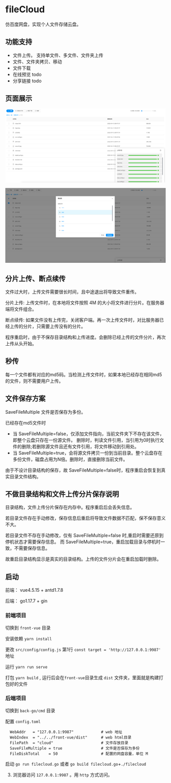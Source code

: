 # fileCloud

仿百度网盘，实现个人文件存储云盘。

## 功能支持

- 文件上传。 支持单文件、多文件、文件夹上传
- 文件、文件夹拷贝、移动
- 文件下载
- 在线预览 todo
- 分享链接 todo


## 页面展示

![文件上传](assets/upload.png)

![文件移动](assets/move.png)

## 分片上传、断点续传

文件过大时，上传文件需要很长时间，且中途退出将导致文件重传。

分片上传: 上传文件时，在本地将文件按照 4M 的大小将文件进行分片。在服务器端将文件组合。

断点续传: 如果文件没有上传完，关闭客户端。再一次上传文件时，对比服务器已经上传的分片，只需要上传没有的分片。

程序重启时，由于不保存目录结构和上传进度。会删除已经上传的文件分片，再次上传从头开始。

## 秒传

每一个文件都有对应的md5码。当检测上传文件时，如果本地已经存在相同md5的文件，则不需要用户上传。

## 文件保存方案

SaveFileMultiple 文件是否保存为多份。

已经存在md5文件时
- 当 SaveFileMultiple=false，仅添加文件指向，当前文件夹下不存在该文件，即整个云盘只存在一份源文件。
删除时，判读文件引用，当引用为0时执行文件的删除;若删除源文件且还有文件引用，将文件移动到引用处。
- 当 SaveFileMultiple=true，会将源文件拷贝一份到当前目录。整个云盘存在多份文件，磁盘占用为N倍。删除时，直接删除当前文件。

由于不设计目录结构的保存，故 SaveFileMultiple=false时，程序重启会恢复到真实目录文件结构。

## 不做目录结构和文件上传分片保存说明

目录结构，文件上传分片保存在内存中。程序重启后会丢失信息。

若目录文件存在手动修改，保存信息后重启将导致文件数据不匹配，保不保存意义不大。

若目录文件不存在手动修改，仅有 SaveFileMultiple=false 时,重启时需要还原到停机状态才需要保存信息。
而 SaveFileMultiple=true，重启加载目录与停机时一致，不需要保存信息。

故重启目录结构显示是真实的目录结构。上传的文件分片会在重启加载时删除。


## 启动

前端： vue4.5.15 + antd1.7.8

后端： go1.17.7 + gin 

### 前端项目

切换到 `front-vue` 目录

安装依赖 `yarn install `

更改 `src/config/config.js` 第1行 `const target = 'http://127.0.0.1:9987'` 地址

运行 `yarn run serve `

打包 `yarn build` , 运行后会在`front-vue`目录生成 `dist` 文件夹，里面就是构建打包好的文件

### 后端项目

切换到 `back-go/cmd` 目录

配置 `config.toml`
```
  WebAddr   = "127.0.0.1:9987"            # web 地址
  WebIndex  = "../../front-vue/dist"      # web html目录
  FilePath  = "cloud"                     # 文件存放目录
  SaveFileMultiple = true                 # 文件是否保存为多份
  FileDiskTotal    = 50                   # 配置的网盘容量，单位 M
```

启动 `go run filecloud.go` 或者 `go build filecloud.go`+`./filecloud`


3. 浏览器访问 `127.0.0.1:9987` 。用 `http` 方式访问。


